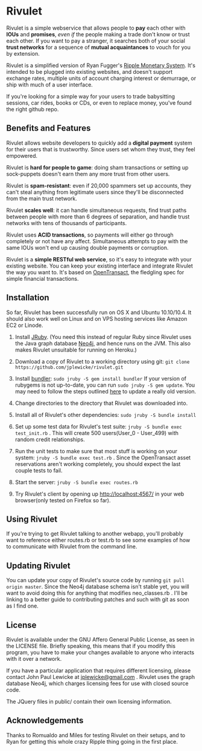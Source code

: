 # Rivulet

Rivulet is a simple webservice that allows people to **pay** each other with **IOUs** and **promises**, _even if_ the people making a trade don't know or trust each other. If you want to pay a stranger, it searches both of your social **trust networks** for a sequence of **mutual acquaintances** to vouch for you by extension.

Rivulet is a simplified version of Ryan Fugger's [Ripple Monetary System](http://ripple-project.org).  It's intended to be plugged into existing websites, and doesn't support exchange rates, multiple units of account charging interest or demurrage, or ship with much of a user interface.

If you're looking for a simple way for your users to trade babysitting sessions, car rides, books or CDs, or even to replace money, you've found the right github repo.

## Benefits and Features

Rivulet allows website developers to quickly add a **digital payment** system for their users that is trustworthy.  Since users set whom they trust, they feel empowered.  

Rivulet is **hard for people to game**: doing sham transactions or setting up sock-puppets doesn't earn them any more trust from other users.

Rivulet is **spam-resistant**: even if 20,000 spammers set up accounts, they can't steal anything from legitimate users since they'll be disconnected from the main trust network.

Rivulet **scales well**: it can handle simultaneous requests, find trust paths between people with more than 6 degrees of separation, and handle trust networks with tens of thousands of participants.

Rivulet uses **ACID transactions**, so payments will either go through completely or not have any affect.  Simultaneous attempts to pay with the same IOUs won't end up causing double payments or corruption.

Rivulet is a **simple RESTful web service**, so it's easy to integrate with your existing website.  You can keep your existing interface and integrate Rivulet the way you want to. It's based on [OpenTransact](http://opentransact.org "OpenTransact"), the fledgling spec for simple financial transactions.

## Installation

So far, Rivulet has been successfully run on OS X and Ubuntu 10.10/10.4. It should also work well on Linux and on VPS hosting services like Amazon EC2 or Linode.

1. Install [JRuby](http://www.jruby.org/).  (You need this instead of regular Ruby since Rivulet uses the Java graph database [Neo4j](http://neo4j.org), and hence runs on the JVM. This also makes Rivulet unsuitable for running on Heroku.)

2. Download a copy of Rivulet to a working directory using git:
`git clone https://github.com/jplewicke/rivulet.git`

3. Install [bundler](http://gembundler.com/):
`sudo jruby -S gem install bundler`   If your version of rubygems is not up-to-date, you can run `sudo jruby -S gem update`.  You may need to follow the steps outlined [here](http://forums.aptana.com/viewtopic.php?t=7652) to update a really old version.

4. Change directories to the directory that Rivulet was downloaded into.

5. Install all of Rivulet's other dependencies:
`sudo jruby -S bundle install`

6. Set up some test data for Rivulet's test suite: `jruby -S bundle exec test_init.rb` .  This will create 500 users(User\_0 - User\_499) with random credit relationships.

7. Run the unit tests to make sure that most stuff is working on your system:
`jruby -S bundle exec test.rb`  .  Since the OpenTransact asset reservations aren't working completely, you should expect the last couple tests to fail.

8. Start the server:
`jruby -S bundle exec routes.rb`

9. Try Rivulet's client by opening up [http://localhost:4567/](http://localhost:4567/) in your web browser(only tested on Firefox so far).

## Using Rivulet

If you're trying to get Rivulet talking to another webapp, you'll probably want to reference either routes.rb or test.rb to see some examples of how to communicate with Rivulet from the command line.

## Updating Rivulet

You can update your copy of Rivulet's source code by running `git pull origin master`.  Since the Neo4j database schema isn't stable yet, you will want to avoid doing this for anything that modifies neo_classes.rb .  I'll be linking to a better guide to contributing patches and such with git as soon as I find one.

## License

Rivulet is available under the GNU Affero General Public License, as seen in the LICENSE file.  Briefly speaking, this means that if you modify this program, you have to make your changes available to anyone who interacts with it over a network. 

If you have a particular application that requires different licensing, please contact John Paul Lewicke at jplewicke@gmail.com .  Rivulet uses the graph database Neo4j, which charges licensing fees for use with closed source code.

The JQuery files in public/ contain their own licensing information.

## Acknowledgements

Thanks to Romualdo and Miles for testing Rivulet on their setups, and to Ryan for getting this whole crazy Ripple thing going in the first place.